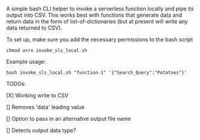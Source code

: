 A simple bash CLI helper to invoke a serverless function locally and pipe its output into CSV. This works best with functions that generate data and return data in the form of list-of-dictionaries (but at present will write any data returned to CSV).

To set up, make sure you add the necessary permissions to the bash script

`chmod u+rx invoke_sls_local.sh`

Example usage:

`bash invoke_sls_local.sh "function-1" '{"Search_Query":"Potatoes"}'`

TODOs:

[X] Working write to CSV

[] Removes 'data' leading value

[] Option to pass in an alternative output file name

[] Detects output data type?
